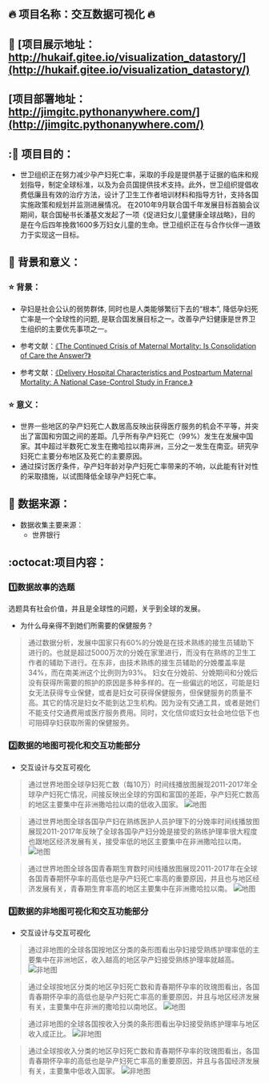 
## :fire: 项目名称：交互数据可视化 :fire:
## :star2: [项目展示地址：http://hukaif.gitee.io/visualization_datastory/](http://hukaif.gitee.io/visualization_datastory/)
##         [项目部署地址：http://jimgitc.pythonanywhere.com/](http://jimgitc.pythonanywhere.com/) 

## ::star2: 项目目的：

- 世卫组织正在努力减少孕产妇死亡率，采取的手段是提供基于证据的临床和规划指导，制定全球标准，以及为会员国提供技术支持。此外，世卫组织提倡收费低廉且有效的治疗方法，设计了卫生工作者培训材料和指导方针，支持各国实施政策和规划并监测进展情况。 在2010年9月联合国千年发展目标首脑会议期间，联合国秘书长潘基文发起了一项《促进妇女儿童健康全球战略》，目的是在今后四年挽救1600多万妇女儿童的生命。世卫组织正在与合作伙伴一道致力于实现这一目标。
 

## :star2: 背景和意义：
### :star: 背景：
- 孕妇是社会公认的弱势群体, 同时也是人类能够繁衍下去的“根本”, 降低孕妇死亡率是一个全球性的问题, 是联合国发展目标之一。改善孕产妇健康是世界卫生组织的主要优先事项之一。
- 参考文献：[《The Continued Crisis of Maternal Mortality: Is Consolidation of Care the Answer?》](https://kns.cnki.net/KCMS/detail/detail.aspx?dbcode=SJPD&dbname=SJPDTEMP_U&filename=SJPD2C93A434168B5F49492B4168E41FC95C&v=MzE0ODNIZm5sUHl4OFg0ejBQVEg3a3BHY3hlTVRuVEwvc0NKVWFGMXVRVXIvUEpsY1NibUtDR1lDR1FsZkJyTFUwNXQ5aHpMdTJ3NjQ9TmlmYmFySExGOUs5cTR4QlplMA==)

- 参考文献：[《Delivery Hospital Characteristics and Postpartum Maternal Mortality: A National Case-Control Study in France.》](https://kns.cnki.net/KCMS/detail/detail.aspx?dbcode=SJPD&dbname=SJPDTEMP_U&filename=SJPD0A261EA407E315E1D1068D91ABB6F65A&v=MDc5ODhyTFUwNXQ5aHpMcSt3Szg9TmlmYmFyUEpITmZOMnY1QlpPeDZEMzA4dWhkbjZ6OTdRQXZycldOSEM3VGlRNy91Q0pVYUYxdVFVci9QSmxjU2JtS0NHWUNHUWxmQg==)

### :star: 意义：
- 世界一些地区的孕产妇死亡人数居高反映出获得医疗服务的机会不平等，并突出了富国和穷国之间的差距。几乎所有孕产妇死亡（99%）发生在发展中国家。其中超过半数死亡发生在撒哈拉以南非洲，三分之一发生在南亚。研究孕妇死亡主要分布地区及死亡的主要原因。
- 通过探讨医疗条件，孕产妇年龄对孕产妇死亡率带来的不响，以此能有针对性 的采取措施，以试图降低全球孕产妇死亡率。

## :star2: 数据来源：
- 数据收集主要来源：
   - 世界银行
 
## :octocat:项目内容：
### :one:数据故事的选题
选题具有社会价值，并且是全球性的问题，关乎到全球的发展。
- 为什么母亲得不到她们所需要的保健服务？
>通过数据分析，发展中国家只有60%的分娩是在技术熟练的接生员辅助下进行的。也就是超过5000万次的分娩在家里进行，而没有在熟练的卫生工作者的辅助下进行。在东非，由技术熟练的接生员辅助的分娩覆盖率是34%，而在南美洲这个比例则为93%。
妇女在分娩前、分娩期间和分娩后没有获得所需要的照护的原因是多种多样的。在一些偏远的地区，可能是妇女无法获得专业保健，或者是妇女可获得保健服务，但保健服务的质量不高。其它的情况是妇女不能到达卫生机构。因为没有交通工具，或者是她们不能支付交通费用或医疗服务费用。同时，文化信仰或妇女社会地位低下也可阻碍孕妇获取所需的保健服务。


### :two:数据的地图可视化和交互功能部分
- 交互设计与交互可视化
>通过世界地图全球孕妇死亡数（每10万）时间线播放图展现2011-2017年全球孕产妇死亡情况，间接反映出全球的穷国和富国的差距，孕产妇死亡数高的地区主要集中在非洲撒哈拉以南的低收入国家。
![地图](https://gitee.com/hukaif/Visualization_DataStory/raw/master/img/map1.PNG)

>通过世界地图全球各国孕产妇在熟练医护人员护理下的分娩率时间线播放图展现2011-2017年反映了全球各国孕产妇分娩是接受的熟练护理率很大程度也跟地区经济发展有关，接受率低的地区主要集中在非洲撒哈拉以南。
![地图](https://gitee.com/hukaif/Visualization_DataStory/raw/master/img/map2.PNG)


>通过世界地图全球各国青春期生育数时间线播放图展现2011-2017年在全球各国青春期怀孕率的高低也是孕产妇死亡率高的重要原因，并且也与地区经济发展有关，青春期生育率高的地区主要集中在非洲撒哈拉以南。
![地图](https://gitee.com/hukaif/Visualization_DataStory/raw/master/img/map3.PNG)

### :three:数据的非地图可视化和交互功能部分
- 交互设计与交互可视化
>通过非地图的全球各国按地区分类的条形图看出孕妇接受熟练护理率低的主要集中在非洲地区，收入越高的地区孕产妇接受熟练护理率就越高。
![非地图](https://gitee.com/hukaif/Visualization_DataStory/raw/master/img/%E6%8A%A4%E7%90%86%E5%9C%B0%E5%8C%BA.PNG)


>通过全球按地区分类的地区孕妇死亡数和青春期怀孕率的玫瑰图看出，各国青春期怀孕率的高低也是孕产妇死亡率高的重要原因，并且与地区经济发展有关，主要集中在非洲的撒哈拉以南地区。
![地图](https://gitee.com/hukaif/Visualization_DataStory/raw/master/img/%E6%AD%BB%E4%BA%A1%E5%9C%B0%E5%8C%BA.PNG)


>通过非地图的全球各国按收入分类的条形图看出孕妇接受熟练护理率与地区收入成正比。
![非地图](https://gitee.com/hukaif/Visualization_DataStory/raw/master/img/%E6%8A%A4%E7%90%86%E6%94%B6%E5%85%A5.PNG)

>通过全球按收入分类的地区孕妇死亡数和青春期怀孕率的玫瑰图看出，各国青春期怀孕率的高低也是孕产妇死亡率高的重要原因，并且与各国经济发展有关，主要集中低收入国家。
![非地图](https://gitee.com/hukaif/Visualization_DataStory/raw/master/img/%E6%AD%BB%E4%BA%A1%E6%94%B6%E5%85%A5.PNG)


